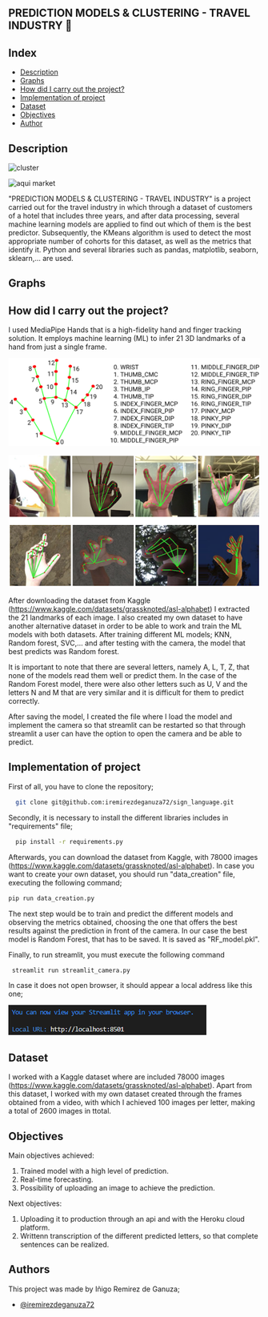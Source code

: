 ## PREDICTION MODELS & CLUSTERING - TRAVEL INDUSTRY :hotel:
                                

##  Index

- [Description](#Description)
- [Graphs](#Graphs)
- [How did I carry out the project?](#How-did-I-carry-out-the-project)
- [Implementation of project](#Implementation-of-project)
- [Dataset](#Dataset)
- [Objectives](#Objectives)
- [Author](#Author)

##  Description

![cluster](https://raw.githubusercontent.com/iremirezdeganuza72/Cohort_Analysis/main/pictures/cluster.png)

![aqui market](https://raw.githubusercontent.com/iremirezdeganuza72/Cohort_Analysis/main/pictures/market.png)

"PREDICTION MODELS & CLUSTERING - TRAVEL INDUSTRY" is a project carried out for the travel industry in which through a dataset of customers of a hotel that includes three years, and after data processing, several machine learning models are applied to find out which of them is the best predictor. Subsequently, the KMeans algorithm is used to detect the most appropriate number of cohorts for this dataset, as well as the metrics that identify it.  Python and several libraries such as pandas, matplotlib, seaborn, sklearn,... are used.

## Graphs

## How did I carry out the project?

I used MediaPipe Hands that is a high-fidelity hand and finger tracking solution.
It employs machine learning (ML) to infer 21 3D landmarks of a hand from just a single frame.

![MediaPipe landmarks](https://raw.githubusercontent.com/iremirezdeganuza72/sign_language/main/Imagenes/hand_landmarks.png)

![MediaPipe real hands](https://raw.githubusercontent.com/iremirezdeganuza72/sign_language/main/Imagenes/hand_landmarks_2.png)

After downloading the dataset from Kaggle (https://www.kaggle.com/datasets/grassknoted/asl-alphabet) I extracted the 21 landmarks 
of each image. I also created my own dataset to have another alternative dataset in order to be able to work and train the ML models with both datasets.
After training different ML models; KNN, Random forest, SVC,... and after testing with the camera, the model that best predicts was Random forest.

It is important to note that there are several letters, namely A, L, T, Z, that none of the models read them well or predict them. 
In the case of the Random Forest model, there were also other letters such as U, V and the letters N and M that are very similar and it is difficult for them to predict correctly.

After saving the model, I created the file where I load the model and implement the camera so that streamlit can be restarted so that through streamlit a user can have the option to open the camera and be able to predict.

## Implementation of project

First of all, you have to clone the repository;

```bash
  git clone git@github.com:iremirezdeganuza72/sign_language.git
```

Secondly, it is necessary to install the different libraries includes in "requirements" file;

```bash
  pip install -r requirements.py
```

Afterwards, you can download the dataset from Kaggle, with 78000 images (https://www.kaggle.com/datasets/grassknoted/asl-alphabet).
In case you want to create your own dataset, you should run "data_creation" file, executing the following command;

```bash
pip run data_creation.py
```

The next step would be to train and predict the different models and observing the metrics obtained, choosing the one that offers the best results against the prediction in front of the camera. 
In our case the best model is Random Forest, that has to be saved. It is saved as "RF_model.pkl".

Finally, to run streamlit, you must execute the following command

```bash
 streamlit run streamlit_camera.py
```

In case it does not open browser, it should appear a local address like this one;

![localhost](https://raw.githubusercontent.com/iremirezdeganuza72/sign_language/main/Imagenes/localhost.png)


## Dataset

I worked with a Kaggle dataset where are included 78000 images (https://www.kaggle.com/datasets/grassknoted/asl-alphabet).
Apart from this dataset, I worked with my own dataset created through the frames obtained from a video, with which I achieved 100 images per letter, making a total of 2600 images in ttotal. 
## Objectives
Main objectives achieved:

1. Trained model with a high level of prediction.
2. Real-time forecasting.
3. Possibility of uploading an image to achieve the prediction.

Next objectives:

1. Uploading it to production through an api and with the Heroku cloud platform.
2. Writtenn transcription of the different predicted letters, so that complete sentences can be realized.

## Authors

This project was made by Iñigo Remirez de Ganuza;

- [@iremirezdeganuza72](https://github.com/iremirezdeganuza72/sign_language)